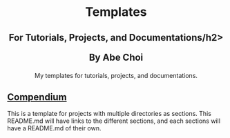 <div align="center">
<h1>Templates</h1>
<h2>For Tutorials, Projects, and Documentations/h2>
<p>By Abe Choi</p>
</div>

<p align="center">
My templates for tutorials, projects, and documentations.
</p>

## [Compendium](/Compendium)

This is a template for projects with multiple directories as sections. This README.md will have links to the different sections, and each sections will have a README.md of their own.